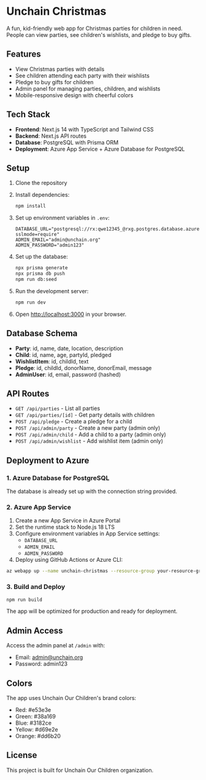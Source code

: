 # Unchain Christmas

A fun, kid-friendly web app for Christmas parties for children in need. People can view parties, see children's wishlists, and pledge to buy gifts.

## Features

- View Christmas parties with details
- See children attending each party with their wishlists
- Pledge to buy gifts for children
- Admin panel for managing parties, children, and wishlists
- Mobile-responsive design with cheerful colors

## Tech Stack

- **Frontend**: Next.js 14 with TypeScript and Tailwind CSS
- **Backend**: Next.js API routes
- **Database**: PostgreSQL with Prisma ORM
- **Deployment**: Azure App Service + Azure Database for PostgreSQL

## Setup

1. Clone the repository
2. Install dependencies:
   ```bash
   npm install
   ```

3. Set up environment variables in `.env`:
   ```
   DATABASE_URL="postgresql://rx:qwe12345_@rxg.postgres.database.azure.com:5432/Unchain?sslmode=require"
   ADMIN_EMAIL="admin@unchain.org"
   ADMIN_PASSWORD="admin123"
   ```

4. Set up the database:
   ```bash
   npx prisma generate
   npx prisma db push
   npm run db:seed
   ```

5. Run the development server:
   ```bash
   npm run dev
   ```

6. Open [http://localhost:3000](http://localhost:3000) in your browser.

## Database Schema

- **Party**: id, name, date, location, description
- **Child**: id, name, age, partyId, pledged
- **WishlistItem**: id, childId, text
- **Pledge**: id, childId, donorName, donorEmail, message
- **AdminUser**: id, email, password (hashed)

## API Routes

- `GET /api/parties` - List all parties
- `GET /api/parties/[id]` - Get party details with children
- `POST /api/pledge` - Create a pledge for a child
- `POST /api/admin/party` - Create a new party (admin only)
- `POST /api/admin/child` - Add a child to a party (admin only)
- `POST /api/admin/wishlist` - Add wishlist item (admin only)

## Deployment to Azure

### 1. Azure Database for PostgreSQL

The database is already set up with the connection string provided.

### 2. Azure App Service

1. Create a new App Service in Azure Portal
2. Set the runtime stack to Node.js 18 LTS
3. Configure environment variables in App Service settings:
   - `DATABASE_URL`
   - `ADMIN_EMAIL`
   - `ADMIN_PASSWORD`
4. Deploy using GitHub Actions or Azure CLI:

```bash
az webapp up --name unchain-christmas --resource-group your-resource-group --runtime "NODE:18-lts"
```

### 3. Build and Deploy

```bash
npm run build
```

The app will be optimized for production and ready for deployment.

## Admin Access

Access the admin panel at `/admin` with:
- Email: admin@unchain.org
- Password: admin123

## Colors

The app uses Unchain Our Children's brand colors:
- Red: #e53e3e
- Green: #38a169
- Blue: #3182ce
- Yellow: #d69e2e
- Orange: #dd6b20

## License

This project is built for Unchain Our Children organization.